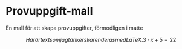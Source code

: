# Provuppgift-mall
En mall för att skapa provuppgifter, förmodligen i matte

$$
Här är text som jag tänker ska renderas med LaTeX.
3\cdot x + 5 = 22
$$
